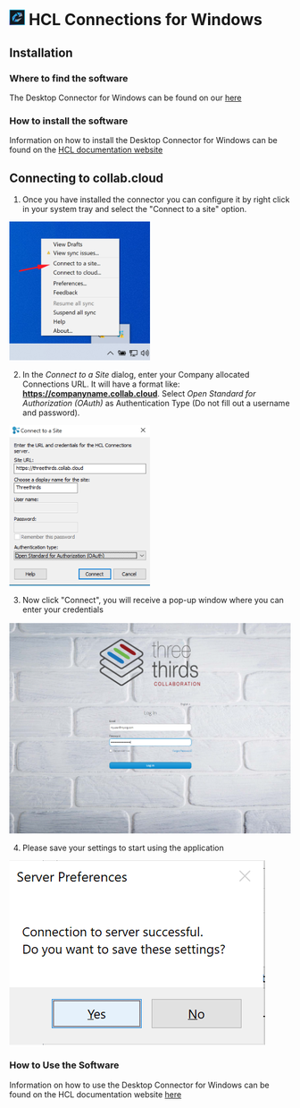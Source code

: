 # <img src="/assets/images/HCL_Connection_Master.png" alt="ConnectionsLogo" height="28" /> HCL Connections for Windows

## Installation

### Where to find the software

The Desktop Connector for Windows can be found on our [here](https://docs.collab.cloud/help/downloads/)

### How to install the software

Information on how to install the Desktop Connector for Windows can be found on the [HCL documentation website](https://help.hcltechsw.com/connections/v65/connectors/enduser/c_files_window_install_ovr.html)

## Connecting to __collab.cloud__

1. Once you have installed the connector you can configure it by right click in your system tray and select the "Connect to a site" option.

<img src="/assets/images/screen-shots/connections/connect-to-a-site.png" alt="Connect to a site" width=50% />

2. In the *Connect to a Site* dialog, enter your Company allocated Connections URL. It will have a format like: <strong>https://companyname.collab.cloud</strong>. Select *Open Standard for Authorization (OAuth)* as Authentication Type (Do not fill out a username and password).

<img src="/assets/images/screen-shots/connections/connection-details.png" alt="Connection Details" width=50% />

3. Now click "Connect", you will receive a pop-up window where you can enter your credentials

<img src="/assets/images/screen-shots/connections/desktoplogin.png" alt="login" />

4. Please save your settings to start using the application

<img src="/assets/images/screen-shots/connections/save-settings.png" alt="login" />

### How to Use the Software
Information on how to use the Desktop Connector for Windows can be found on the HCL documentation website [here](https://help.hcltechsw.com/connections/v65/connectors/enduser/c_ms_plugins_win_explorer.html)
